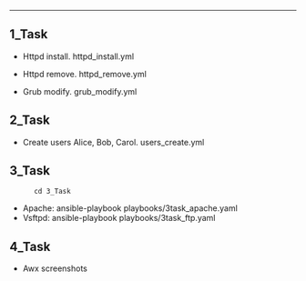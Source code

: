 
----

## 1_Task

* Httpd install.
  httpd_install.yml

* Httpd remove.
  httpd_remove.yml

* Grub modify.
  grub_modify.yml


## 2_Task

* Create users Alice, Bob, Carol.
  users_create.yml


## 3_Task
          cd 3_Task
* Apache: ansible-playbook playbooks/3task_apache.yaml
* Vsftpd: ansible-playbook playbooks/3task_ftp.yaml


## 4_Task
* Awx screenshots